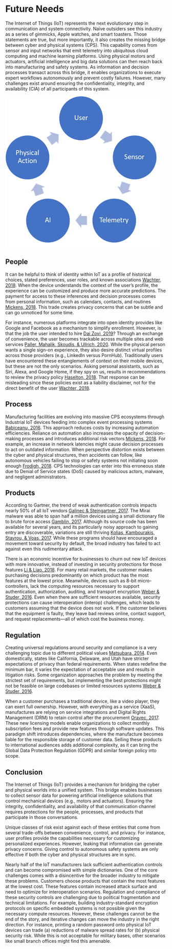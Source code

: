 # Future Needs

The Internet of Things (IoT) represents the next evolutionary step in communication and system connectivity.  Naïve outsiders see this industry as a series of gimmicks, Apple watches, and smart toasters.  Those statements are true, but more importantly, it also creates the missing bridge between cyber and physical systems (CPS).  This capability comes from sensor and input networks that emit telemetry into ubiquitous cloud computing and machine learning platforms.  Using physical motors and actuators, artificial intelligence and big data solutions can then reach back into manufacturing and safety systems.  As information and decision processes transact across this bridge, it enables organizations to execute expert workflows autonomously and prevent costly failures.  However, many challenges exist around ensuring the confidentiality, integrity, and availability (CIA) of all participants of this system.

![process.png](process.png)

## People

It can be helpful to think of identity within IoT as a profile of historical choices, stated preferences, user roles, and known associations [Wachter, 2018](https://doi.org/10.1016/j.clsr.2018.02.002).  When the device understands the context of the user’s profile, the experience can be customized and produce more accurate predictions.  The payment for access to these inferences and decision processes comes from personal information, such as calendars, contacts, and routines [Mickens, 2018](https://www.youtube.com/watch?v=ajGX7odA87k).  This trade creates privacy concerns that can be subtle and can go unnoticed for some time.

For instance, numerous platforms integrate into open identity provides like Google and Facebook as a mechanism to simplify enrollment.  However, is that the job the user intended to hire [Dai Zovi, 2019](https://www.youtube.com/watch?v=8armE3Wz0jk)?  Through an exchange of convenience, the user becomes trackable across multiple sites and web services [Paller, Mahalik, Skoudis, & Ullrich, 2020](https://youtu.be/xz7IFVJf3Lk).  While the physical person wants a single sign-on experience, they also desire distinct virtual profiles across those providers (e.g., LinkedIn versus PornHub).  Traditionally users have encountered these entanglements of context on their mobile devices, but these are not the only scenarios.  Asking personal assistants, such as Siri, Alexa, and Google Home, if they spy on us, results in recommendations to review the privacy policy [Haselton, 2018](https://www.cnbc.com/2018/05/13/are-siri-alexa-and-google-assistant-spying-on-me.html).  That response can be misleading since these policies exist as a liability disclaimer, not for the direct benefit of the user [Wachter, 2018](https://doi.org/10.1016/j.clsr.2018.02.002).

## Process

Manufacturing facilities are evolving into massive CPS ecosystems through Industrial IoT devices feeding into complex event processing systems [Babiceanu, 2016](https://doi.org/10.1016/j.compind.2016.02.004).  This approach reduces costs by increasing automation efficiencies.  Reliance on automation also increases the opacity of decision-making processes and introduces additional risk vectors [Mickens, 2018](https://www.youtube.com/watch?v=ajGX7odA87k).  For example, an increase in network latencies might cause decision processes to act on outdated information.  When perspective distortion exists between the cyber and physical structures, then accidents can follow, like autonomous vehicles failing to stop or safety systems not initiating soon enough [Frodigh, 2018](https://www.youtube.com/watch?v=cpeMmMh7Syk).  CPS technologies can enter into this erroneous state due to Denial of Service states (DoS) caused by malicious actors, malware, and negligent administrators.

## Products

According to Gartner, the trend of weak authentication controls impacts nearly 50% of all IoT vendors [Galinec & Steingartner, 2017](https://doi.org/10.1109/INFORMATICS.2017.8327227).  The Mirai malware was able to span half a million devices using a small dictionary file to brute force access [Gamblin, 2017](https://github.com/jgamblin/Mirai-Source-Code).  Although its source code has been available for several years, and its particularly noisy approach to gaining entry are discoverable, variations are still thriving [Kolias, Kambourakis, Stavrou, & Voas, 2017](https://doi.org/10.1109/MC.2017.201).  While these programs should have encouraged a movement toward security by default, the broad industry has failed to act against even this rudimentary attack.

There is an economic incentive for businesses to churn out new IoT devices with more innovative, instead of investing in security protections for those features [Li & Liao, 2018](https://doi.org/10.1016/j.giq.2017.10.006).  For many retail markets, the customer makes purchasing decisions predominantly on which product has the most features at the lowest price.  Meanwhile, devices such as 8-bit micro-controllers, lack the computing resources necessary to support authentication, authorization, auditing, and transport encryption [Weber & Studer, 2016](https://doi.org/10.1016/j.clsr.2016.07.002).  Even when there are sufficient resources available, security protections can cause interoperation (interop) challenges, which leads to customers assuming that the device does not work.  If the customer believes that the equipment is faulty, they leave bad reviews online, contact support, and request replacements—all of which cost the business money.

## Regulation

Creating universal regulations around security and compliance is a very challenging topic due to different political values [Matsubara, 2014](https://doi.org/10.1080/03071847.2014.895263).  Even domestically, states like California, Delaware, and Utah have stricter expectations of privacy than federal requirements.  When states redefine the minimum bar, it varies the expectation of acceptable use and results in litigation risks.  Some organization approaches the problem by meeting the strictest set of requirements, but implementing the best protections might not be feasible on large codebases or limited resources systems [Weber & Studer, 2016](https://doi.org/10.1016/j.clsr.2016.07.002).

When a customer purchases a traditional device, like a video player, they can exert full ownership.  However, with everything as a service (XaaS), manufactures are relying on service integrations and Digital Rights Management (DRM) to retain control after the procurement [Oravec, 2017](https://doi.org/10.1016/j.techsoc.2017.09.004).  These new licensing models enable organizations to collect monthly subscription fees and provide new features through software updates.  This paradigm shift introduces dependencies, where the manufacture becomes liable for the responsible storage of customer data.  Selling these products to international audiences adds additional complexity, as it can bring the Global Data Protection Regulation (GDPR) and similar foreign policy into scope.

## Conclusion

The Internet of Things (IoT) provides a mechanism for bridging the cyber and physical worlds into a unified system.  This bridge enables businesses to collect sensor data for powering artificial intelligence solutions that control mechanical devices (e.g., motors and actuators).  Ensuring the integrity, confidentiality, and availability of that communication channel requires protections for the people, processes, and products that participate in those conversations.  

Unique classes of risk exist against each of these entities that come from several trade-offs between convenience, control, and privacy.  For instance, user profiles provide the capabilities necessary for customizing personalized experiences.  However, leaking that information can generate privacy concerns.  Giving control to autonomous safety systems are only effective if both the cyber and physical structures are in sync.

Nearly half of the IoT manufacturers lack sufficient authentication controls and can become compromised with simple dictionaries.  One of the core challenges comes with a disincentive for the broader industry to mitigate these problems.  Customers choose products that contain the most features at the lowest cost.  These features contain increased attack surface and need to optimize for interoperation scenarios.  Regulation and compliance of these security controls are challenging due to political fragmentation and technical limitations.  For example, building industry-standard encryption protocols on specific embedded systems is not possible given the necessary compute resources.  However, these challenges cannot be the end of the story, and iterative changes can move the industry in the right direction.  For instance, printing a random password onto physical IoT devices can trade (a) reductions of malware spread rates for (b) physical security risk.  While this is not acceptable for military bases, other scenarios like small branch offices might find this amenable.
